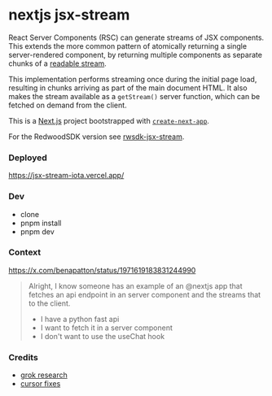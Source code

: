 # nextjs jsx-stream

React Server Components (RSC) can generate streams of JSX components. This extends the more common pattern of atomically returning a single server-rendered component, by returning multiple components as separate chunks of a [readable stream](https://developer.mozilla.org/en-US/docs/Web/API/ReadableStream).

This implementation performs streaming once during the initial page load, resulting in chunks arriving as part of the main document HTML. It also makes the stream available as a `getStream()` server function, which can be fetched on demand from the client.

This is a [Next.js](https://nextjs.org) project bootstrapped with [`create-next-app`](https://nextjs.org/docs/app/api-reference/cli/create-next-app).

For the RedwoodSDK version see [rwsdk-jsx-stream](https://github.com/jldec/rwsdk-jsx-stream).

### Deployed
https://jsx-stream-iota.vercel.app/

### Dev
- clone
- pnpm install
- pnpm dev

### Context
https://x.com/benapatton/status/1971619183831244990

> Alright, I know someone has an example of an @nextjs
> app that fetches an api endpoint in an server component and the streams that to the client.
>
> - I have a python fast api
> - I want to fetch it in a server component
> - I don't want to use the useChat hook

### Credits
- [grok research](https://grok.com/share/bGVnYWN5_aebcae7b-807d-4690-a9fa-35a3e59b2642)
- [cursor fixes](cursor_fixes.md)

